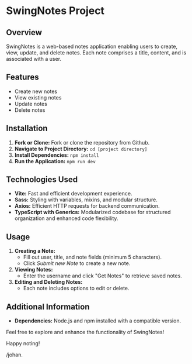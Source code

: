 ﻿# SwingNotes Project

## Overview
SwingNotes is a web-based notes application enabling users to create, view, update, and delete notes. Each note comprises a title, content, and is associated with a user.

## Features
- Create new notes
- View existing notes
- Update notes
- Delete notes

## Installation
1. **Fork or Clone:** Fork or clone the repository from Github.
2. **Navigate to Project Directory:** `cd [project directory]`
3. **Install Dependencies:** `npm install`
4. **Run the Application:** `npm run dev`

## Technologies Used
- **Vite:** Fast and efficient development experience.
- **Sass:** Styling with variables, mixins, and modular structure.
- **Axios:** Efficient HTTP requests for backend communication.
- **TypeScript with Generics:** Modularized codebase for structured organization and enhanced code flexibility.

## Usage
1. **Creating a Note:**
   - Fill out user, title, and note fields (minimum 5 characters).
   - Click _Submit new Note_ to create a new note.
2. **Viewing Notes:**
   - Enter the username and click "Get Notes" to retrieve saved notes.
3. **Editing and Deleting Notes:**
   - Each note includes options to edit or delete.

## Additional Information
- **Dependencies:** 
Node.js and npm installed with a compatible version.

Feel free to explore and enhance the functionality of SwingNotes!

Happy noting!

/johan.
